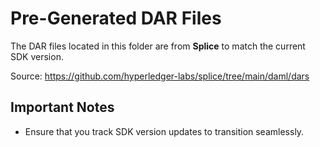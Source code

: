 # Pre-Generated DAR Files

The DAR files located in this folder are from **Splice** to match the current SDK version.

Source: https://github.com/hyperledger-labs/splice/tree/main/daml/dars

## Important Notes
- Ensure that you track SDK version updates to transition seamlessly.
